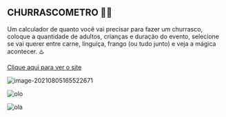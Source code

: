 ## CHURRASCOMETRO  :man_cook:



Um calculador de quanto você vai precisar para fazer um churrasco, coloque a quantidade de adultos, crianças e duração do evento, selecione se vai querer entre carne, linguiça, frango (ou tudo junto) e veja a mágica acontecer. :hotsprings:



<a href="https://vlaad07.github.io/Churrascometro/">Clique aqui para ver o site</a>



![image-20210805165522671](/home/lucas/.config/Typora/typora-user-images/image-20210805165522671.png)

![olo](/media/lucas/HD/Video/olo.gif)

![ola](/media/lucas/HD/Video/ola.gif)

